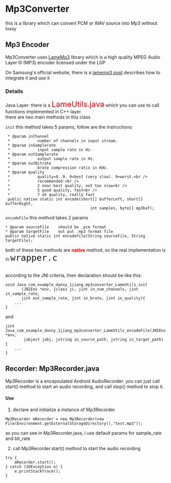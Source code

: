 # Mp3Converter
this is a library which can convert PCM or WAV source into Mp3 without lossy

## Mp3 Encoder
Mp3Converter uses [LameMp3](http://lame.sourceforge.net/) library which is a high quality MPEG Audio Layer III (MP3) encoder licensed under the LGP
<br>

On Samsung's official website, there is a [lamemp3 post](http://developer.samsung.com/technical-doc/view.do?v=T000000090) describes how to integrate it and use it

### Details
Java Layer:
there is a <font color='#FF0000' size='5'>LameUtils.java</font> which you can use to call functions implemented in C++ layer.
<br>
there are two main methods in this class
<br>

`init`
this method takes 5 params, follow are the instructions:

     * @param inChannel
     *            number of channels in input stream.
     * @param inSamplerate
     *            input sample rate in Hz.
     * @param outSamplerate
     *            output sample rate in Hz.
     * @param outBitrate
     *            brate compression ratio in KHz.
     * @param quality
     *            quality=0..9. 0=best (very slow). 9=worst.<br />
     *            recommended:<br />
     *            2 near-best quality, not too slow<br />
     *            5 good quality, fast<br />
     *            7 ok quality, really fast
     public native static int encode(short[] bufferLeft, short[] bufferRight,
                                         int samples, byte[] mp3buf);

`encodeFile`
this method takes 2 params

    * @param sourceFile    should be .pcm format
    * @param targetFile    out put .mp3 format file
    public native static int encodeFile(String sourceFile, String targetFile);

both of these two methods are <font color='#FF0000'><b>native</b></font> method,
so the real implementation is in <font size='6'>`wrapper.c`</font>

<br>
according to the JNI criteria, their declaration should be like this:

```
void Java_com_example_danny_1jiang_mp3converter_LameUtils_init
       (JNIEnv *env, jclass jc, jint in_num_channels, jint in_sample_rate,
       jint out_sample_rate, jint in_brate, jint in_quality){
    ...
}
```
and
```
jint Java_com_example_danny_1jiang_mp3converter_LameUtils_encodeFile(JNIEnv *env,
		jobject jobj, jstring in_source_path, jstring in_target_path) {
	...
}
```

## Recorder: Mp3Recorder.java
Mp3Recorder is a encapsulated Android AudioRecorder. you can just call start() method to start an
audio recording, and call stop() method to stop it.

#### Use
1. declare and initialize a instance of Mp3Recorder
```
Mp3Recorder mRecorder = new Mp3Recorder(new File(Environment.getExternalStorageDirectory(),"test.mp3"));
```

as you can see in Mp3Recorder.java, i use default params for sample_rate and bit_rate

2. call Mp3Recorder.start() method to start the audio recording
```
try {
    mRecorder.start();
} catch (IOException e) {
    e.printStackTrace();
}
```

